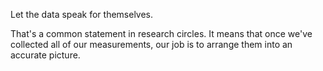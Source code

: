 Let the data speak for themselves.

That's a common statement in research circles.  It means that once we've collected all of our measurements, our job is to arrange them into an accurate picture.

